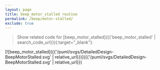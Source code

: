 ```yaml
---
layout: page
title: beep_motor_stalled routine
permalink: /beep/motor-stalled/
exclude: true
---
```


> Show related code for [beep_motor_stalled]({{'beep_motor_stalled' | search_code_url}}){:target="_blank"}.

[![beep_motor_stalled]({{'/puml/svgs/DetailedDesign-BeepMotorStalled.svg' | relative_url}})]({{'/puml/svgs/DetailedDesign-BeepMotorStalled.svg' | relative_url}})
